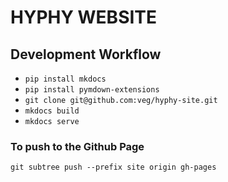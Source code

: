 # HYPHY WEBSITE

## Development Workflow
* `pip install mkdocs`
* `pip install pymdown-extensions`
* `git clone git@github.com:veg/hyphy-site.git`
* `mkdocs build`
* `mkdocs serve`

### To push to the Github Page
`git subtree push --prefix site origin gh-pages`
